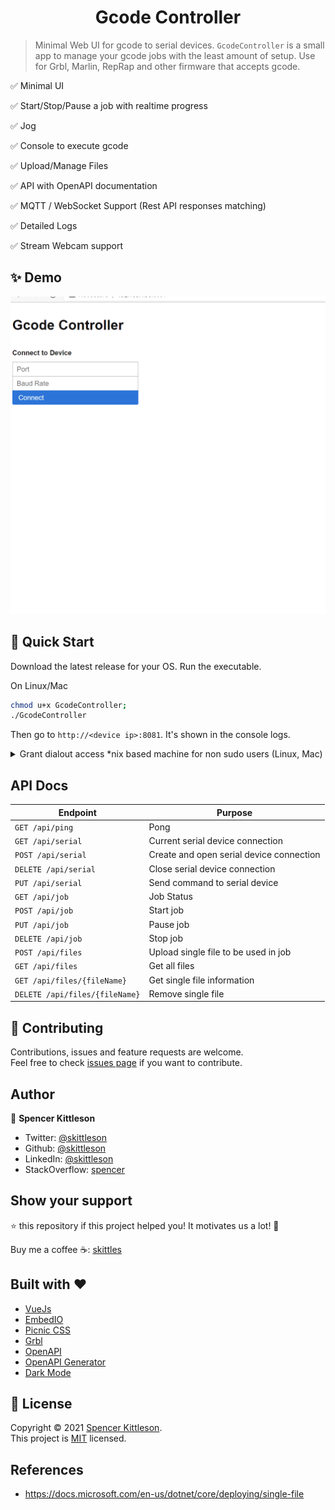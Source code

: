 ﻿<h1 align="center">Gcode Controller </h1>


> Minimal Web UI for gcode to serial devices.  `GcodeController` is a small app to manage your gcode jobs with the least amount of setup.  Use for Grbl, Marlin, RepRap and other firmware that accepts gcode.

✅ Minimal UI

✅ Start/Stop/Pause a job with realtime progress

✅ Jog

✅ Console to execute gcode

✅ Upload/Manage Files

✅ API with OpenAPI documentation

✅ MQTT / WebSocket Support (Rest API responses matching)

✅ Detailed Logs

✅ Stream Webcam support

## ✨ Demo

![Demo gif](demo.gif)

## 🚀 Quick Start

Download the latest release for your OS. Run the executable. 

On Linux/Mac
```sh
chmod u+x GcodeController;
./GcodeController
```

Then go to `http://<device ip>:8081`. It's shown in the console logs.

<details>
	<summary>Grant dialout access *nix based machine for non sudo users (Linux, Mac)</summary>
	
	Check user for dialout access
	
```sh
id -Gn <username>
```

	If missing  `dialout` from the list then

```sh
sudo usermod -a -G dialout <username>
```

	logout and login to ensure access is granted.
</details>

## API Docs

| **Endpoint**                   | **Purpose**                              |
| ------------------------------ | ---------------------------------------- |
| `GET /api/ping`                | Pong                                     |
| `GET /api/serial`              | Current serial device connection         |
| `POST /api/serial`             | Create and open serial device connection |
| `DELETE /api/serial`           | Close serial device connection           |
| `PUT /api/serial`              | Send command to serial device            |
| `GET /api/job`                 | Job Status                               |
| `POST /api/job`                | Start job                                |
| `PUT /api/job`                 | Pause job                                |
| `DELETE /api/job`              | Stop  job                                |
| `POST /api/files`              | Upload single file to be used in job     |
| `GET /api/files`               | Get all files                            |
| `GET /api/files/{fileName}`    | Get single file information              |
| `DELETE /api/files/{fileName}` | Remove single file                       |

## 🤝 Contributing

Contributions, issues and feature requests are welcome.<br />
Feel free to check [issues page](https://github.com/skittleson/GcodeController/issues) if you want to contribute.<br />

## Author

👤 **Spencer Kittleson**

- Twitter: [@skittleson](https://twitter.com/skittleson)
- Github: [@skittleson](https://github.com/skittleson)
- LinkedIn: [@skittleson](https://www.linkedin.com/in/skittleson)
- StackOverflow: [spencer](https://stackoverflow.com/users/2414540/spencer)

## Show your support

⭐️ this repository if this project helped you! It motivates us a lot! 👋

Buy me a coffee ☕: <a href="https://www.buymeacoffee.com/skittles">skittles</a><br />

## Built with ♥

- [VueJs](https://vuejs.org/)
- [EmbedIO](https://unosquare.github.io/embedio/)
- [Picnic CSS](https://picnicss.com/)
- [Grbl](https://github.com/grbl/grbl)
- [OpenAPI](https://www.openapis.org/)
- [OpenAPI Generator](https://www.npmjs.com/package/openapi-generator)
- [Dark Mode](https://css-tricks.com/a-complete-guide-to-dark-mode-on-the-web/)

## 📝 License

Copyright © 2021 [Spencer Kittleson](https://github.com/skittleson).<br />
This project is [MIT](https://github.com/skittleson/GcodeController/blob/master/LICENSE) licensed.

## References 
 - https://docs.microsoft.com/en-us/dotnet/core/deploying/single-file